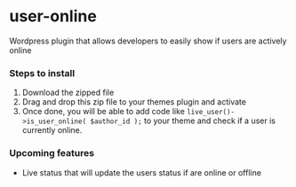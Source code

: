 # user-online
Wordpress plugin that allows developers to easily show if users are actively online

### Steps to install
1. Download the zipped file
2. Drag and drop this zip file to your themes plugin and activate
3. Once done, you will be able to add code like `live_user()->is_user_online( $author_id );` to your theme and check if a user is currently online.

### Upcoming features
* Live status that will update the users status if are online or offline
